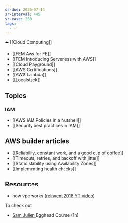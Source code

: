 ```yaml
---
sr-due: 2025-07-14
sr-interval: 445
sr-ease: 250
tags:
  - ✅
---
```

⬅️ [[Cloud Computing]]

- [[FEM Aws for FE]]
- [[FEM Introducing Serverless with AWS]]
- [[Cloud Playground]]
- [[AWS Certifications]]
- [[AWS Lambda]]
- [[Localstack]]

## Topics
### IAM
- [[AWS IAM Policies in a Nutshell]]
- [[Security best practices in IAM]]

## AWS builder articles
- [[Reliability, constant work, and a good cup of coffee]]
- [[Timeouts, retries, and backoff with jitter]]
- [[Static stability using Availability Zones]]
- [[Implementing health checks]]

## Resources
- how vpc works ([reinvent 2016 YT video](https://www.youtube.com/watch?v=St3SE4LWhKo))

To check out
- [Sam Julien ](https://egghead.io/courses/cloud-infrastructure-fundamentals-with-aws-ee4bb845)Egghead Course (1h) 